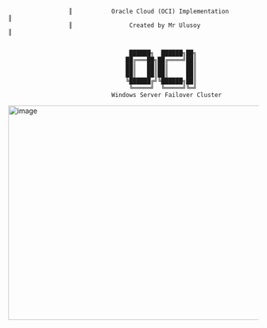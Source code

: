 
  
                     ║           Oracle Cloud (OCI) Implementation           ║
                     ║                Created by Mr Ulusoy                   ║


                                      ██████╗  ██████╗██╗
                                     ██╔═══██╗██╔════╝██║
                                     ██║   ██║██║     ██║
                                     ██║   ██║██║     ██║
                                     ╚██████╔╝╚██████╗██║
                                      ╚═════╝  ╚═════╝╚═╝
                                 Windows Server Failover Cluster                            
<img width="1027" height="431" alt="image" src="https://github.com/user-attachments/assets/02295cfd-59e9-4b08-b280-26c9047f2fa0" />
